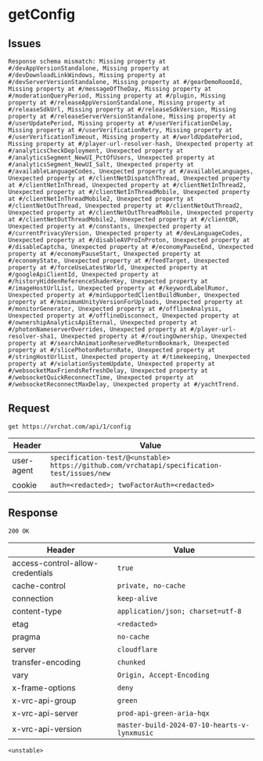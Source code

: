 # getConfig

## Issues
```
Response schema mismatch: Missing property at #/devAppVersionStandalone, Missing property at #/devDownloadLinkWindows, Missing property at #/devServerVersionStandalone, Missing property at #/gearDemoRoomId, Missing property at #/messageOfTheDay, Missing property at #/moderationQueryPeriod, Missing property at #/plugin, Missing property at #/releaseAppVersionStandalone, Missing property at #/releaseSdkUrl, Missing property at #/releaseSdkVersion, Missing property at #/releaseServerVersionStandalone, Missing property at #/userUpdatePeriod, Missing property at #/userVerificationDelay, Missing property at #/userVerificationRetry, Missing property at #/userVerificationTimeout, Missing property at #/worldUpdatePeriod, Missing property at #/player-url-resolver-hash, Unexpected property at #/analyticsCheckDeployment, Unexpected property at #/analyticsSegment_NewUI_PctOfUsers, Unexpected property at #/analyticsSegment_NewUI_Salt, Unexpected property at #/availableLanguageCodes, Unexpected property at #/availableLanguages, Unexpected property at #/clientNetDispatchThread, Unexpected property at #/clientNetInThread, Unexpected property at #/clientNetInThread2, Unexpected property at #/clientNetInThreadMobile, Unexpected property at #/clientNetInThreadMobile2, Unexpected property at #/clientNetOutThread, Unexpected property at #/clientNetOutThread2, Unexpected property at #/clientNetOutThreadMobile, Unexpected property at #/clientNetOutThreadMobile2, Unexpected property at #/clientQR, Unexpected property at #/constants, Unexpected property at #/currentPrivacyVersion, Unexpected property at #/devLanguageCodes, Unexpected property at #/disableAVProInProton, Unexpected property at #/disableCaptcha, Unexpected property at #/economyPauseEnd, Unexpected property at #/economyPauseStart, Unexpected property at #/economyState, Unexpected property at #/feedTarget, Unexpected property at #/forceUseLatestWorld, Unexpected property at #/googleApiClientId, Unexpected property at #/historyHiddenReferenceShaderKey, Unexpected property at #/imageHostUrlList, Unexpected property at #/keywordLabelRumor, Unexpected property at #/minSupportedClientBuildNumber, Unexpected property at #/minimumUnityVersionForUploads, Unexpected property at #/monitorGenerator, Unexpected property at #/offlineAnalysis, Unexpected property at #/offlineDisconnect, Unexpected property at #/ownershipAnalyticsApiEternal, Unexpected property at #/photonNameserverOverrides, Unexpected property at #/player-url-resolver-sha1, Unexpected property at #/routingOwnership, Unexpected property at #/searchAnimationReservedReturnBookmark, Unexpected property at #/slicePhotonReturnRate, Unexpected property at #/stringHostUrlList, Unexpected property at #/timekeeping, Unexpected property at #/violationSystemUpdate, Unexpected property at #/websocketMaxFriendsRefreshDelay, Unexpected property at #/websocketQuickReconnectTime, Unexpected property at #/websocketReconnectMaxDelay, Unexpected property at #/yachtTrend.
```

## Request
`get https://vrchat.com/api/1/config`

| Header | Value |
| ------ | ----- |
| user-agent | `specification-test/@<unstable> https://github.com/vrchatapi/specification-test/issues/new` |
| cookie | `auth=<redacted>; twoFactorAuth=<redacted>` |


## Response
`200 OK`

| Header | Value |
| ------ | ----- |
| access-control-allow-credentials | `true` |
| cache-control | `private, no-cache` |
| connection | `keep-alive` |
| content-type | `application/json; charset=utf-8` |
| etag | `<redacted>` |
| pragma | `no-cache` |
| server | `cloudflare` |
| transfer-encoding | `chunked` |
| vary | `Origin, Accept-Encoding` |
| x-frame-options | `deny` |
| x-vrc-api-group | `green` |
| x-vrc-api-server | `prod-api-green-aria-hqx` |
| x-vrc-api-version | `master-build-2024-07-10-hearts-v-lynxmusic` |

```jsonc
<unstable>
```
